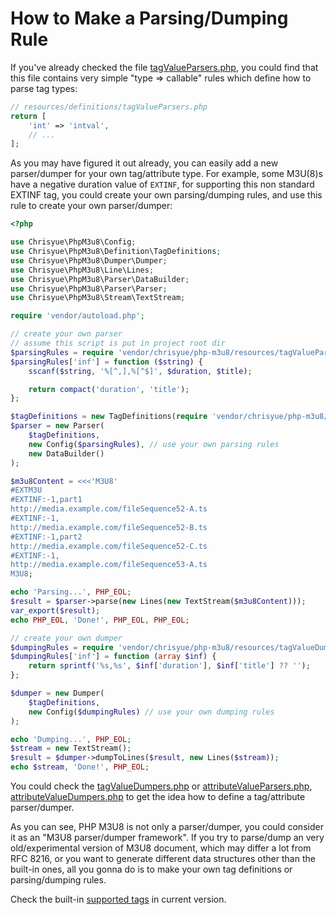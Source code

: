 How to Make a Parsing/Dumping Rule
==================================

If you've already checked the file
[tagValueParsers.php](../resources/tagValueParsers.php), you could find that
this file contains very simple "type => callable" rules which define how to
parse tag types:

```php
// resources/definitions/tagValueParsers.php
return [
    'int' => 'intval',
    // ...
];
```

As you may have figured it out already, you can easily add a new parser/dumper
for your own tag/attribute type. For example, some M3U(8)s have a negative
duration value of `EXTINF`, for supporting this non standard EXTINF tag, you
could create your own parsing/dumping rules, and use this rule to create your
own parser/dumper:

```php
<?php

use Chrisyue\PhpM3u8\Config;
use Chrisyue\PhpM3u8\Definition\TagDefinitions;
use Chrisyue\PhpM3u8\Dumper\Dumper;
use Chrisyue\PhpM3u8\Line\Lines;
use Chrisyue\PhpM3u8\Parser\DataBuilder;
use Chrisyue\PhpM3u8\Parser\Parser;
use Chrisyue\PhpM3u8\Stream\TextStream;

require 'vendor/autoload.php';

// create your own parser
// assume this script is put in project root dir
$parsingRules = require 'vendor/chrisyue/php-m3u8/resources/tagValueParsers.php';
$parsingRules['inf'] = function ($string) {
    sscanf($string, '%[^,],%[^$]', $duration, $title);

    return compact('duration', 'title');
};

$tagDefinitions = new TagDefinitions(require 'vendor/chrisyue/php-m3u8/resources/tags.php');
$parser = new Parser(
    $tagDefinitions,
    new Config($parsingRules), // use your own parsing rules
    new DataBuilder()
);

$m3u8Content = <<<'M3U8'
#EXTM3U
#EXTINF:-1,part1
http://media.example.com/fileSequence52-A.ts
#EXTINF:-1,
http://media.example.com/fileSequence52-B.ts
#EXTINF:-1,part2
http://media.example.com/fileSequence52-C.ts
#EXTINF:-1,
http://media.example.com/fileSequence53-A.ts
M3U8;

echo 'Parsing...', PHP_EOL;
$result = $parser->parse(new Lines(new TextStream($m3u8Content)));
var_export($result);
echo PHP_EOL, 'Done!', PHP_EOL, PHP_EOL;

// create your own dumper
$dumpingRules = require 'vendor/chrisyue/php-m3u8/resources/tagValueDumpers.php';
$dumpingRules['inf'] = function (array $inf) {
    return sprintf('%s,%s', $inf['duration'], $inf['title'] ?? '');
};

$dumper = new Dumper(
    $tagDefinitions,
    new Config($dumpingRules) // use your own dumping rules
);

echo 'Dumping...', PHP_EOL;
$stream = new TextStream();
$result = $dumper->dumpToLines($result, new Lines($stream));
echo $stream, 'Done!', PHP_EOL;
```

You could check the [tagValueDumpers.php](../resources/tagValueDumpers.php)
or [attributeValueParsers.php](../resources/attributeValueParsers.php),
[attributeValueDumpers.php](../resources/attributeValueDumpers.php) to get the
idea how to define a tag/attribute parser/dumper.

As you can see, PHP M3U8 is not only a parser/dumper, you could consider it as
an "M3U8 parser/dumper framework". If you try to parse/dump an very
old/experimental version of M3U8 document, which may differ a lot from RFC 8216,
or you want to generate different data structures other than the built-in ones,
all you gonna do is to make your own tag definitions or parsing/dumping rules.

Check the built-in [supported tags](supported-tags.md) in current version.
